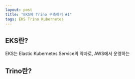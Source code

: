 ```yaml
---
layout: post
title: "EKS에 Trino 구축하기 #1"
tags: EKS Trino Kubernetes
---
```


## EKS란?
EKS는 Elastic Kubernetes Service의 약자로, AWS에서 운영하는 
<br/>

## Trino란?



